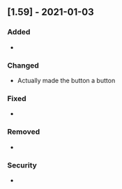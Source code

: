 
## [1.59] - 2021-01-03

### Added

- 

### Changed

- Actually made the button a button

### Fixed

- 

### Removed

- 

### Security

- 